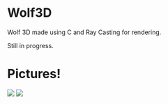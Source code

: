 # Wolf3D
Wolf 3D made using C and Ray Casting for rendering.

Still in progress.

# Pictures!
![](https://i.imgur.com/knFf2eX.png)
![](https://i.imgur.com/FuG51h2.png)
